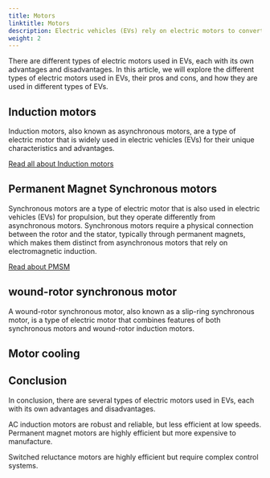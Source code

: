 ```yaml
---
title: Motors
linktitle: Motors
description: Electric vehicles (EVs) rely on electric motors to convert electrical energy stored in the battery into mechanical energy to power the vehicle's wheels.
weight: 2
---
```

<!-- markdownlint-disable MD033 -->

There are different types of electric motors used in EVs, each with its own advantages and disadvantages. In this article, we will explore the different types of electric motors used in EVs, their pros and cons, and how they are used in different types of EVs.

## Induction motors

Induction motors, also known as asynchronous motors, are a type of electric motor that is widely used in electric vehicles (EVs) for their unique characteristics and advantages. 

[Read all about Induction motors](asm)

## Permanent Magnet Synchronous motors

Synchronous motors are a type of electric motor that is also used in electric vehicles (EVs) for propulsion, but they operate differently from asynchronous motors. Synchronous motors require a physical connection between the rotor and the stator, typically through permanent magnets, which makes them distinct from asynchronous motors that rely on electromagnetic induction.

[Read about PMSM](psm)

## wound-rotor synchronous motor

A wound-rotor synchronous motor, also known as a slip-ring synchronous motor, is a type of electric motor that combines features of both synchronous motors and wound-rotor induction motors.


## Motor cooling



## Conclusion

In conclusion, there are several types of electric motors used in EVs, each with its own advantages and disadvantages.

AC induction motors are robust and reliable, but less efficient at low speeds. Permanent magnet motors are highly efficient but more expensive to manufacture.


Switched reluctance motors are highly efficient but require complex control systems.